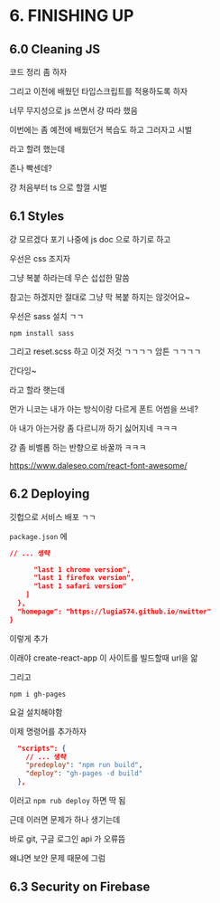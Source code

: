 # 6. FINISHING UP

## 6.0 Cleaning JS

코드 정리 좀 하자

그리고 이전에 배웠던 타입스크립트를 적용하도록 하자

너무 무지성으로 js 쓰면서 걍 따라 했음

이번에는 좀 예전에 배웠던거 복습도 하고 그러자고 시벌

라고 할려 했는데

존나 빡센데?

걍 처음부터 ts 으로 할껄 시벌

## 6.1 Styles

걍 모르겠다 포기 나중에 js doc 으로 하기로 하고

우선은 css 조지자

그냥 복붙 하라는데 무슨 섭섭한 말씀

참고는 하겠지만 절대로 그냥 막 복붙 하지는 않것어요~

우선은 sass 설치 ㄱㄱ

    npm install sass

그리고 reset.scss 하고 이것 저것 ㄱㄱㄱㄱ 암튼 ㄱㄱㄱㄱ

간다잉~

라고 할라 햇는데

먼가 니코는 내가 아는 방식이랑 다르게 폰트 어썸을 쓰네?

아 내가 아는거랑 좀 다르니까 하기 싫어지네 ㅋㅋㅋ

걍 좀 비벨롭 하는 반향으로 바꿀까 ㅋㅋㅋ

https://www.daleseo.com/react-font-awesome/

## 6.2 Deploying

깃헙으로 서비스 배포 ㄱㄱ

`package.json` 에

```json
// ... 생략

      "last 1 chrome version",
      "last 1 firefox version",
      "last 1 safari version"
    ]
  },
  "homepage": "https://lugia574.github.io/nwitter"
}
```

이렇게 추가

이래야 create-react-app 이 사이트를 빌드할때 url을 앎

그리고

```
npm i gh-pages
```

요걸 설치해야함

이제 명령어를 추가하자

```json
  "scripts": {
    // ... 생략
    "predeploy": "npm run build",
    "deploy": "gh-pages -d build"
  },
```

이러고 `npm rub deploy` 하면 딱 됨

근데 이러면 문제가 하나 생기는데

바로 git, 구글 로그인 api 가 오류뜸

왜냐면 보안 문제 때문에 그럼

## 6.3 Security on Firebase

